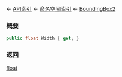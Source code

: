 ← [API索引](Api-Index) ← [命名空间索引](Namespace-Index) ← [BoundingBox2](VRageMath.BoundingBox2)

### 概要

```csharp
public float Width { get; }
```



### 返回

[float](https://docs.microsoft.com/en-us/dotnet/api/System.Single?view=netframework-4.6)

